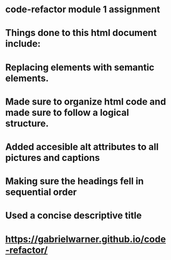# code-refactor module 1 assignment

# Things done to this html document include:
# Replacing elements with semantic elements.
# Made sure to organize html code and made sure to follow a logical structure.
# Added accesible alt attributes to all pictures and captions
# Making sure the headings fell in sequential order
# Used a concise descriptive title

# https://gabrielwarner.github.io/code-refactor/


